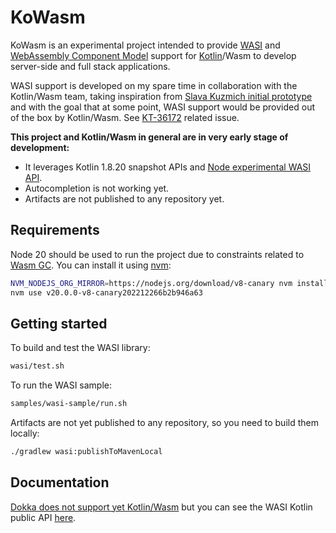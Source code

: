 # KoWasm

KoWasm is an experimental project intended to provide [WASI](https://wasi.dev/) and [WebAssembly Component Model](https://github.com/WebAssembly/component-model) support for [Kotlin](https://kotlinlang.org/)/Wasm to develop server-side and full stack applications.

WASI support is developed on my spare time in collaboration with the Kotlin/Wasm team, taking inspiration from [Slava Kuzmich initial prototype](https://github.com/skuzmich/kotlin-wasi-bindings-experiments) and with the goal that at some point, WASI support would be provided out of the box by Kotlin/Wasm. See [KT-36172](https://youtrack.jetbrains.com/issue/KT-36172) related issue.

**This project and Kotlin/Wasm in general are in very early stage of development:**
 - It leverages Kotlin 1.8.20 snapshot APIs and [Node experimental WASI API](https://nodejs.org/api/wasi.html).
 - Autocompletion is not working yet.
 - Artifacts are not published to any repository yet.

## Requirements

Node 20 should be used to run the project due to constraints related to [Wasm GC](https://github.com/WebAssembly/gc). You can install it using [nvm](https://github.com/nvm-sh/nvm):

```bash
NVM_NODEJS_ORG_MIRROR=https://nodejs.org/download/v8-canary nvm install v20.0.0-v8-canary202212266b2b946a63
nvm use v20.0.0-v8-canary202212266b2b946a63
```

## Getting started

To build and test the WASI library:

```bash
wasi/test.sh 
```

To run the WASI sample:
```bash
samples/wasi-sample/run.sh
```

Artifacts are not yet published to any repository, so you need to build them locally:
```bash
./gradlew wasi:publishToMavenLocal
```

## Documentation

[Dokka does not support yet Kotlin/Wasm](https://github.com/Kotlin/dokka/issues/2814) but you can see the WASI Kotlin public API [here](https://github.com/sdeleuze/kowasm/blob/main/wasi/src/wasmMain/kotlin/org/kowasm/wasi/Wasi.kt).
